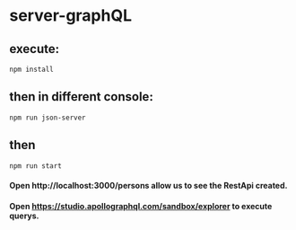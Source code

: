# server-graphQL

## execute:
```
npm install
```

## then in different console:
```
npm run json-server
```
## then
```
npm run start
```

#### Open http://localhost:3000/persons allow us to see the RestApi created.
#### Open https://studio.apollographql.com/sandbox/explorer to execute querys.
